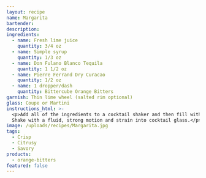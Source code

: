 ```yaml
---
layout: recipe
name: Margarita
bartender:
description:
ingredients:
  - name: Fresh lime juice
    quantity: 3/4 oz
  - name: Simple syrup
    quantity: 1/3 oz
  - name: Don Fulano Blanco Tequila
    quantity: 1 1/2 oz
  - name: Pierre Ferrand Dry Curacao
    quantity: 1/2 oz
  - name: 1 dropper/dash
    quantity: Bittercube Orange Bitters
garnish: Thin lime wheel (salted rim optional)
glass: Coupe or Martini
instructions_html: >-
  <p>Add all of the ingredients to a cocktail shaker and then fill with ice.
  Shake with a fluid, strong motion and strain into cocktail glass.</p>
image: /uploads/recipes/Margarita.jpg
tags:
  - Crisp
  - Citrusy
  - Savory
products:
  - orange-bitters
featured: false
---
```



